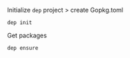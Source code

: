 
Initialize `dep` project > create Gopkg.toml

```Shell
dep init
```

Get packages

```Shell
dep ensure
```
